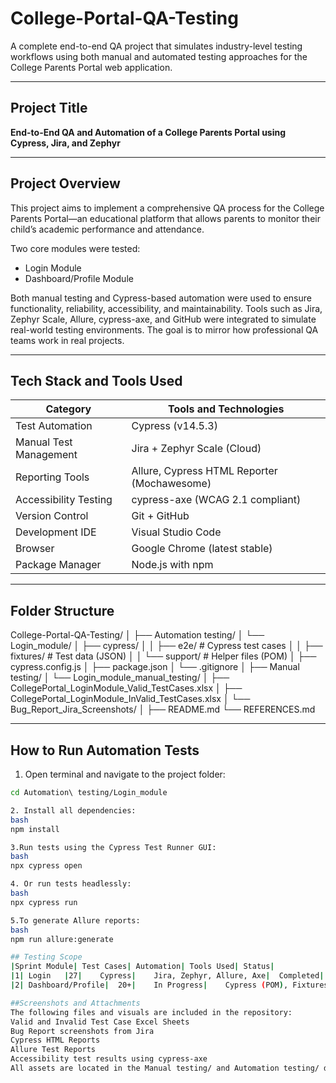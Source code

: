 # College-Portal-QA-Testing

A complete end-to-end QA project that simulates industry-level testing workflows using both manual and automated testing approaches for the College Parents Portal web application.

---

## Project Title

**End-to-End QA and Automation of a College Parents Portal using Cypress, Jira, and Zephyr**

---

## Project Overview

This project aims to implement a comprehensive QA process for the College Parents Portal—an educational platform that allows parents to monitor their child’s academic performance and attendance.

Two core modules were tested:
- Login Module
- Dashboard/Profile Module

Both manual testing and Cypress-based automation were used to ensure functionality, reliability, accessibility, and maintainability. Tools such as Jira, Zephyr Scale, Allure, cypress-axe, and GitHub were integrated to simulate real-world testing environments. The goal is to mirror how professional QA teams work in real projects.

---

## Tech Stack and Tools Used

| Category           | Tools and Technologies                       |
|--------------------|----------------------------------------------|
| Test Automation    | Cypress (v14.5.3)                            |
| Manual Test Management | Jira + Zephyr Scale (Cloud)            |
| Reporting Tools    | Allure, Cypress HTML Reporter (Mochawesome) |
| Accessibility Testing | cypress-axe (WCAG 2.1 compliant)         |
| Version Control    | Git + GitHub                                 |
| Development IDE    | Visual Studio Code                           |
| Browser            | Google Chrome (latest stable)               |
| Package Manager    | Node.js with npm                             |

---

## Folder Structure

College-Portal-QA-Testing/
│
├── Automation testing/
│ └── Login_module/
│ ├── cypress/
│ │ ├── e2e/ # Cypress test cases
│ │ ├── fixtures/ # Test data (JSON)
│ │ └── support/ # Helper files (POM)
│ ├── cypress.config.js
│ ├── package.json
│ └── .gitignore
│
├── Manual testing/
│ └── Login_module_manual_testing/
│ ├── CollegePortal_LoginModule_Valid_TestCases.xlsx
│ ├── CollegePortal_LoginModule_InValid_TestCases.xlsx
│ └── Bug_Report_Jira_Screenshots/
│
├── README.md
└── REFERENCES.md



---

## How to Run Automation Tests

1. Open terminal and navigate to the project folder:

```bash
cd Automation\ testing/Login_module

2. Install all dependencies:
bash 
npm install

3.Run tests using the Cypress Test Runner GUI:
bash
npx cypress open

4. Or run tests headlessly:
bash
npx cypress run

5.To generate Allure reports:
bash
npm run allure:generate

## Testing Scope
|Sprint	Module|	Test Cases|	Automation|	Tools Used|	Status|
|1|	Login	|27|	Cypress|	Jira, Zephyr, Allure, Axe|	Completed|
|2|	Dashboard/Profile|	20+|	In Progress|	Cypress (POM), Fixtures, Axe|	In Progress|

##Screenshots and Attachments
The following files and visuals are included in the repository:
Valid and Invalid Test Case Excel Sheets
Bug Report screenshots from Jira
Cypress HTML Reports
Allure Test Reports
Accessibility test results using cypress-axe
All assets are located in the Manual testing/ and Automation testing/ directories.

